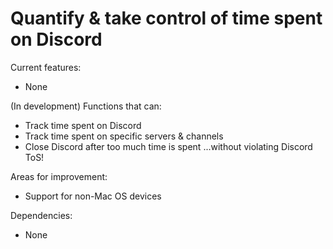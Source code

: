 # Quantify & take control of time spent on Discord

Current features:
- None

(In development) Functions that can:
- Track time spent on Discord
- Track time spent on specific servers & channels
- Close Discord after too much time is spent
...without violating Discord ToS!

Areas for improvement:
- Support for non-Mac OS devices

Dependencies:
- None
